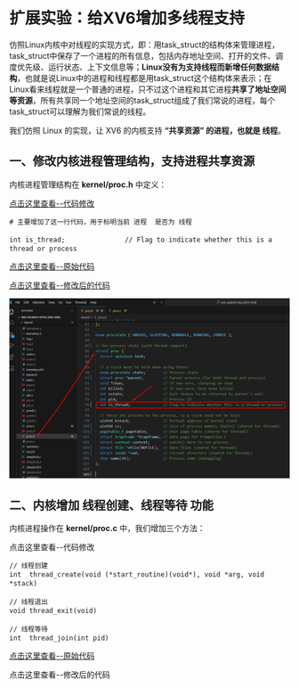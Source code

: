 # 扩展实验：给XV6增加多线程支持



仿照Linux内核中对线程的实现方式，即：用task_struct的结构体来管理进程，task_struct中保存了一个进程的所有信息，包括内存地址空间、打开的文件、调度优先级、运行状态、上下文信息等；**Linux没有为支持线程而新增任何数据结构**，也就是说Linux中的进程和线程都是用task_struct这个结构体来表示；在Linux看来线程就是一个普通的进程，只不过这个进程和其它进程**共享了地址空间等资源**，所有共享同一个地址空间的task_struct组成了我们常说的进程，每个task_struct可以理解为我们常说的线程。

我们仿照 Linux 的实现，让 XV6 的内核支持 **“共享资源” 的进程，也就是 线程**。



## 一、修改内核进程管理结构，支持进程共享资源



内核进程管理结构在 **kernel/proc.h** 中定义：

[点击这里查看--代码修改](https://github.com/hitsz-ids/tutorial/commit/20e7a81d735379c05e70166a813b30ba125e1421#diff-9217aa6c10ce4a80f68f3d335a5aac4ffa587639b1e5053becbdf60db11bc9f1)

```
# 主要增加了这一行代码，用于标明当前 进程  是否为 线程

int is_thread;               // Flag to indicate whether this is a thread or process

```

[点击这里查看--原始代码](https://github.com/hitsz-ids/tutorial/blob/54228d7771fccad72096110d3d3f394c1c8e96fa/Chapter08/XV6/kernel/proc.h) 

[点击这里查看--修改后的代码](https://github.com/hitsz-ids/tutorial/blob/20e7a81d735379c05e70166a813b30ba125e1421/Chapter08/XV6/kernel/proc.h)



![](01.png)



## 二、内核增加 线程创建、线程等待  功能



内核进程操作在 **kernel/proc.c** 中，我们增加三个方法：



点击这里查看--代码修改

```
// 线程创建
int  thread_create(void (*start_routine)(void*), void *arg, void *stack)

// 线程退出
void thread_exit(void)

// 线程等待
int  thread_join(int pid)

```

[点击这里查看--原始代码](https://github.com/hitsz-ids/tutorial/blob/63696fbb703cc847f22f5125140497c3dd4cd395/Chapter08/XV6/kernel/proc.c)

点击这里查看--修改后的代码





